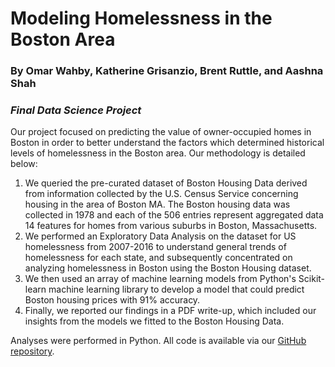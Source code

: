 # Modeling Homelessness in the Boston Area
### By Omar Wahby, Katherine Grisanzio, Brent Ruttle, and Aashna Shah
### *Final Data Science Project*

Our project focused on predicting the value of owner-occupied homes in Boston in order to better understand the factors which determined historical levels of homelessness in the Boston area. Our methodology is detailed below:

1. We queried the pre-curated dataset of Boston Housing Data derived from information collected by the U.S. Census Service concerning housing in the area of Boston MA. The Boston housing data was collected in 1978 and each of the 506 entries represent aggregated data 14 features for homes from various suburbs in Boston, Massachusetts.
2. We performed an Exploratory Data Analysis on the dataset for US homelessness from 2007-2016 to understand general trends of homelessness for each state, and subsequently concentrated on analyzing homelessness in Boston using the Boston Housing dataset.
3. We then used an array of machine learning models from Python's Scikit-learn machine learning library to develop a model that could predict Boston housing prices with 91% accuracy. 
4. Finally, we reported our findings in a PDF write-up, which included our insights from the models we fitted to the Boston Housing Data.

Analyses were performed in Python. All code is available via our [GitHub repository](https://github.com/kbomar945/Boston-Homelessness).
